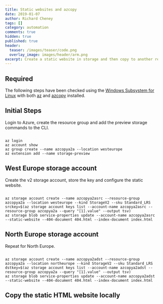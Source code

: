 ```yaml
---
title: Static websites and azcopy
date: 2019-01-07
author: Richard Cheney
tags: []
category: automation
comments: true
hidden: true
published: true
header:
  teaser: /images/teaser/code.png
  overlay_image: images/header/arm.png
excerpt: Create a static website in storage and then copy to another region using azcopy
---
```


## Required

The following steps have been checked using the [Windows Subsystem for Linux](https://docs.microsoft.com/en-us/windows/wsl/about) with both [az](https://docs.microsoft.com/en-us/cli/azure/install-azure-cli?view=azure-cli-latest) and [azcopy](https://docs.microsoft.com/en-us/azure/storage/common/storage-use-azcopy-linux) installed.

## Initial Steps

Login to Azure, create the resource group and add the preview storage commands to the CLI.

<pre class="command-line language-bash" data-prompt="$"><code>
az login
az account show
az group create --name azcopya2a --location westeurope
az extension add --name storage-preview
</code></pre>

## West Europe storage account

Create the v2 storage account, store the key and configure the static website.

<pre class="command-line language-bash" data-prompt="$"><code>
az storage account create --name azcopya2asrc --resource-group azcopya2a --location westeurope --kind StorageV2 --sku Standard_LRS
srckey=$(az storage account keys list --account-name azcopya2asrc --resource-group azcopya2a --query "[1].value" --output tsv)
az storage blob service-properties update --account-name azcopya2asrc --static-website --404-document 404.html --index-document index.html
</code></pre>

## North Europe storage account

Repeat for North Europe.

<pre class="command-line language-bash" data-prompt="$"><code>
az storage account create --name azcopya2adst --resource-group azcopya2a --location northeurope --kind StorageV2 --sku Standard_LRS
dstkey=$(az storage account keys list --account-name azcopya2adst --resource-group azcopya2a --query "[1].value" --output tsv)
az storage blob service-properties update --account-name azcopya2adst --static-website --404-document 404.html --index-document index.html
</code></pre>

## Copy the static HTML website locally

<pre class="command-line language-bash" data-prompt="$"><code>

</code></pre>